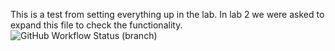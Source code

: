 This is a test from setting everything up in the
lab. In lab 2 we were asked to expand this file to check the functionality.
![GitHub Workflow Status (branch)](https://img.shields.io/github/actions/workflow/status/EliasBayer137/sem/main.yml?branch=master)
